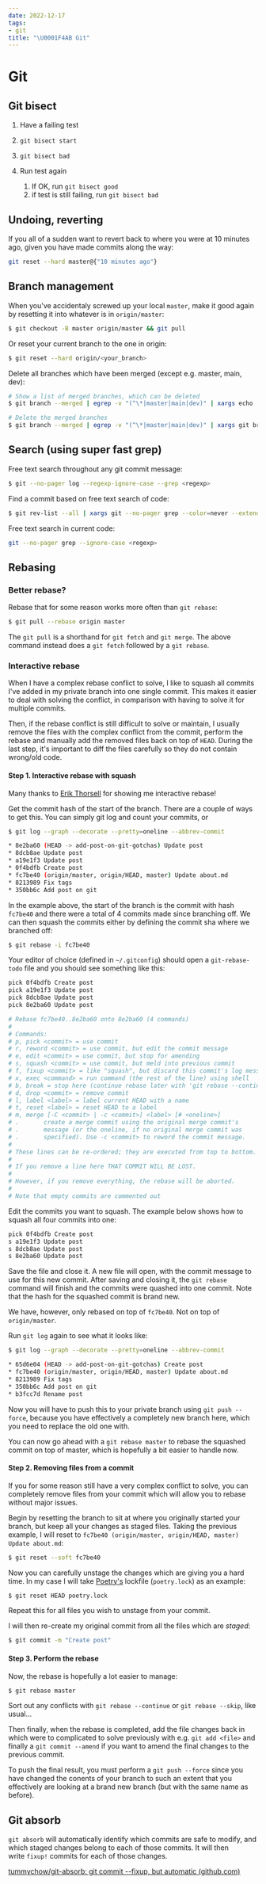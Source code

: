 ```yaml
---
date: 2022-12-17
tags:
- git
title: "\U0001F4AB Git"
---
```


# Git

## Git bisect

1.  Have a failing test
2.  `git bisect start`
3.  `git bisect bad`
4.  Run test again

    1.  If OK, run  `git bisect good`
    2.  if test is still failing, run `git bisect bad`

## Undoing, reverting

If you all of a sudden want to revert back to where you were at 10 minutes ago, given you have made commits along the way:

```bash
git reset --hard master@{"10 minutes ago"}
```

## Branch management

When you've accidentaly screwed up your local `master`, make it good again by resetting it into whatever is in `origin/master`:

```bash
$ git checkout -B master origin/master && git pull
```

Or reset your current branch to the one in origin:

```bash
$ git reset --hard origin/<your_branch>
```

Delete all branches which have been merged (except e.g. master, main, dev):

```bash
# Show a list of merged branches, which can be deleted
$ git branch --merged | egrep -v "(^\*|master|main|dev)" | xargs echo

# Delete the merged branches
$ git branch --merged | egrep -v "(^\*|master|main|dev)" | xargs git branch -d
```

## Search (using super fast grep)

Free text search throughout any git commit message:

```bash
$ git --no-pager log --regexp-ignore-case --grep <regexp>
```

Find a commit based on free text search of code:

```bash
$ git rev-list --all | xargs git --no-pager grep --color=never --extended-regexp --ignore-case <regexp>
```

Free text search in current code:

```bash
git --no-pager grep --ignore-case <regexp>
```

## Rebasing

### Better rebase?

Rebase that for some reason works more often than `git rebase`:

```bash
$ git pull --rebase origin master
```

The `git pull` is a shorthand for `git fetch` and `git merge`. The above command instead does a `git fetch` followed by a `git rebase`.

### Interactive rebase

When I have a complex rebase conflict to solve, I like to squash all commits I've added in my private branch into one single commit. This makes it easier to deal with solving the conflict, in comparison with having to solve it for multiple commits.

Then, if the rebase conflict is still difficult to solve or maintain, I usually remove the files with the complex conflict from the commit, perform the rebase and manually add the removed files back on top of `HEAD`. During the last step, it's important to diff the files carefully so they do not contain wrong/old code.

#### Step 1. Interactive rebase with squash

Many thanks to [Erik Thorsell](https://erikthorsell.github.io) for showing me interactive rebase!

Get the commit hash of the start of the branch. There are a couple of ways to get this. You can simply git log and count your commits, or

```bash
$ git log --graph --decorate --pretty=oneline --abbrev-commit

* 8e2ba60 (HEAD -> add-post-on-git-gotchas) Update post
* 8dcb8ae Update post
* a19e1f3 Update post
* 0f4bdfb Create post
* fc7be40 (origin/master, origin/HEAD, master) Update about.md
* 8213989 Fix tags
* 350bb6c Add post on git
```

In the example above, the start of the branch is the commit with hash `fc7be40` and there were a total of 4 commits made since branching off. We can then squash the commits either by defining the commit sha where we branched off:

```bash
$ git rebase -i fc7be40
```

Your editor of choice (defined in `~/.gitconfig`) should open a `git-rebase-todo` file and you should see something like this:

```bash
pick 0f4bdfb Create post
pick a19e1f3 Update post
pick 8dcb8ae Update post
pick 8e2ba60 Update post

# Rebase fc7be40..8e2ba60 onto 8e2ba60 (4 commands)
#
# Commands:
# p, pick <commit> = use commit
# r, reword <commit> = use commit, but edit the commit message
# e, edit <commit> = use commit, but stop for amending
# s, squash <commit> = use commit, but meld into previous commit
# f, fixup <commit> = like "squash", but discard this commit's log message
# x, exec <command> = run command (the rest of the line) using shell
# b, break = stop here (continue rebase later with 'git rebase --continue')
# d, drop <commit> = remove commit
# l, label <label> = label current HEAD with a name
# t, reset <label> = reset HEAD to a label
# m, merge [-C <commit> | -c <commit>] <label> [# <oneline>]
# .       create a merge commit using the original merge commit's
# .       message (or the oneline, if no original merge commit was
# .       specified). Use -c <commit> to reword the commit message.
#
# These lines can be re-ordered; they are executed from top to bottom.
#
# If you remove a line here THAT COMMIT WILL BE LOST.
#
# However, if you remove everything, the rebase will be aborted.
#
# Note that empty commits are commented out
```

Edit the commits you want to squash. The example below shows how to squash all four commits into one:

```bash
pick 0f4bdfb Create post
s a19e1f3 Update post
s 8dcb8ae Update post
s 8e2ba60 Update post
```

Save the file and close it. A new file will open, with the commit message to use for this new commit. After saving and closing it, the `git rebase` command will finish and the commits were quashed into one commit. Note that the hash for the squashed commit is brand new.

We have, however, only rebased on top of `fc7be40`. Not on top of `origin/master`.

Run `git log` again to see what it looks like:

```bash
$ git log --graph --decorate --pretty=oneline --abbrev-commit

* 65d6e04 (HEAD -> add-post-on-git-gotchas) Create post
* fc7be40 (origin/master, origin/HEAD, master) Update about.md
* 8213989 Fix tags
* 350bb6c Add post on git
* b3fcc7d Rename post
```

Now you will have to push this to your private branch using `git push --force`, because you have effectively a completely new branch here, which you need to replace the old one with.

You can now go ahead with a `git rebase master` to rebase the squashed commit on top of master, which is hopefully a bit easier to handle now.

#### Step 2. Removing files from a commit

If you for some reason still have a very complex conflict to solve, you can completely remove files from your commit which will allow you to rebase without major issues.

Begin by resetting the branch to sit at where you originally started your branch, but keep all your changes as staged files. Taking the previous example, I will reset to `fc7be40 (origin/master, origin/HEAD, master) Update about.md`:

```bash
$ git reset --soft fc7be40
```

Now you can carefully unstage the changes which are giving you a hard time. In my case I will take [Poetry's](https://python-poetry.org/docs/basic-usage/#installing-with-poetrylock) lockfile (`poetry.lock`) as an example:

```bash
$ git reset HEAD poetry.lock
```

Repeat this for all files you wish to unstage from your commit.

I will then re-create my original commit from all the files which are _staged_:

```bash
$ git commit -m "Create post"
```

#### Step 3. Perform the rebase

Now, the rebase is hopefully a lot easier to manage:

```bash
$ git rebase master
```

Sort out any conflicts with `git rebase --continue` or `git rebase --skip`, like usual...

Then finally, when the rebase is completed, add the file changes back in which were to complicated to solve previously with e.g. `git add <file>` and finally a `git commit --amend` if you want to amend the final changes to the previous commit.

To push the final result, you must perform a `git push --force` since you have changed the conents of your branch to such an extent that you effectively are looking at a brand new branch (but with the same name as before).

## Git absorb

`git absorb` will automatically identify which commits are safe to modify, and which staged changes belong to each of those commits. It will then write `fixup!` commits for each of those changes.

[tummychow/git-absorb: git commit --fixup, but automatic (github.com)](https://github.com/tummychow/git-absorb)
